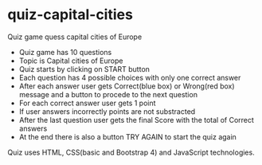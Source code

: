 # quiz-capital-cities
Quiz game quess capital cities of Europe

- Quiz game has 10 questions
- Topic is Capital cities of Europe
- Quiz starts by clicking on START button
- Each question has 4 possible choices with only one correct answer
- After each answer user gets Correct(blue box) or Wrong(red box) message and a button to procede to the next question
- For each correct answer user gets 1 point
- If user answers incorrectly points are not substracted
- After the last question user gets the final Score with the total of Correct answers
- At the end there is also a button TRY AGAIN to start the quiz again

Quiz uses HTML, CSS(basic and Bootstrap 4) and JavaScript technologies.
